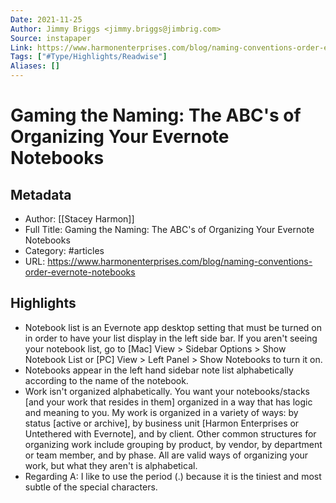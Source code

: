 ```yaml
---
Date: 2021-11-25
Author: Jimmy Briggs <jimmy.briggs@jimbrig.com>
Source: instapaper
Link: https://www.harmonenterprises.com/blog/naming-conventions-order-evernote-notebooks
Tags: ["#Type/Highlights/Readwise"]
Aliases: []
---
```

# Gaming the Naming: The ABC's of Organizing Your Evernote Notebooks

## Metadata
- Author: [[Stacey Harmon]]
- Full Title: Gaming the Naming: The ABC's of Organizing Your Evernote Notebooks
- Category: #articles
- URL: https://www.harmonenterprises.com/blog/naming-conventions-order-evernote-notebooks

## Highlights
- Notebook list is an Evernote app desktop setting that must be turned on in order to have your list display in the left side bar. If you aren't seeing your notebook list, go to [Mac] View > Sidebar Options > Show Notebook List or [PC] View > Left Panel > Show Notebooks to turn it on.
- Notebooks appear in the left hand sidebar note list alphabetically according to the name of the notebook.
- Work isn't organized alphabetically. You want your notebooks/stacks [and your work that resides in them] organized in a way that has logic and meaning to you. My work is organized in a variety of ways: by status [active or archive], by business unit [Harmon Enterprises or Untethered with Evernote], and by client. Other common structures for organizing work include grouping by product, by vendor, by department or team member, and by phase. All are valid ways of organizing your work, but what they aren't is alphabetical.
- Regarding A: I like to use the period (.) because it is the tiniest and most subtle of the special characters.
